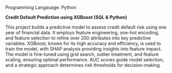 Programming Langauage: Python

**Credit Default Prediction using XGBoost (SQL & Python)**  

This project builds a predictive model to assess credit default risk using one year of financial data. It employs feature engineering, one-hot encoding, and feature selection to refine over 200 attributes into key predictive variables. XGBoost, known for its high accuracy and efficiency, is used to train the model, with SHAP analysis providing insights into feature impact. The model is fine-tuned using grid search, outlier treatment, and feature scaling, ensuring optimal performance. AUC scores guide model selection, and a strategic approach determines risk thresholds for decision-making.
